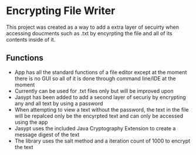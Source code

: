 # Encrypting File Writer

This project was created as a way to add a extra layer of secuirty when accessing doucments such as .txt by encyrpting the file and all of its contents inside of it.

## Functions
* App has all the standard functions of a file editor except at the moment there is no GUI so all of it is done through command line/IDE at the moment
* Currently can be used for .txt files only but will be improved upon
* Jasypt has been added to add a second layer of securiy by encrypting any and all text by using a password
* When attempting to view a text without the password, the text in the file will be repalced only be the encyrpted text and can only be accessed using the app
* Jasypt uses the included Java Cryptography Extension to create a message digest of the text
* The library uses the salt method and a iteration count of 1000 to encrypt the text
